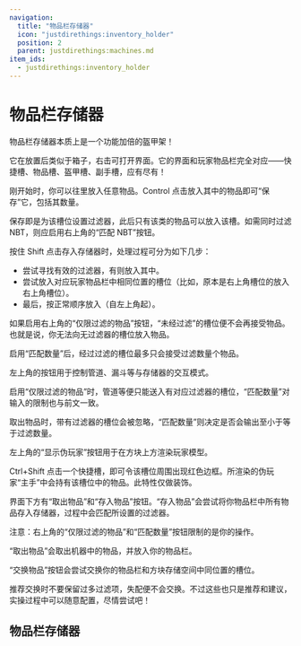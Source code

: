 ```yaml
---
navigation:
  title: "物品栏存储器"
  icon: "justdirethings:inventory_holder"
  position: 2
  parent: justdirethings:machines.md
item_ids:
  - justdirethings:inventory_holder
---
```


# 物品栏存储器

物品栏存储器本质上是一个功能加倍的盔甲架！

它在放置后类似于箱子，右击可打开界面。它的界面和玩家物品栏完全对应——快捷槽、物品槽、盔甲槽、副手槽，应有尽有！

刚开始时，你可以往里放入任意物品。Control 点击放入其中的物品即可“保存”它，包括其数量。

保存即是为该槽位设置过滤器，此后只有该类的物品可以放入该槽。如需同时过滤 NBT，则应启用右上角的“匹配 NBT”按钮。

按住 Shift 点击存入存储器时，处理过程可分为如下几步：


- 尝试寻找有效的过滤器，有则放入其中。
- 尝试放入对应玩家物品栏中相同位置的槽位（比如，原本是右上角槽位的放入右上角槽位）。
- 最后，按正常顺序放入（自左上角起）。

如果启用右上角的“仅限过滤的物品”按钮，“未经过滤”的槽位便不会再接受物品。也就是说，你无法向无过滤器的槽位放入物品。

启用“匹配数量”后，经过过滤的槽位最多只会接受过滤数量个物品。

左上角的按钮用于控制管道、漏斗等与存储器的交互模式。

启用“仅限过滤的物品”时，管道等便只能送入有对应过滤器的槽位，“匹配数量”对输入的限制也与前文一致。

取出物品时，带有过滤器的槽位会被忽略，“匹配数量”则决定是否会输出至小于等于过滤数量。

左上角的“显示伪玩家”按钮用于在方块上方渲染玩家模型。

Ctrl+Shift 点击一个快捷槽，即可令该槽位周围出现红色边框。所渲染的伪玩家“主手”中会持有该槽位中的物品。此特性仅做装饰。

界面下方有“取出物品”和“存入物品”按钮。“存入物品”会尝试将你物品栏中所有物品存入存储器，过程中会匹配所设置的过滤器。

注意：右上角的“仅限过滤的物品”和“匹配数量”按钮限制的是你的操作。

“取出物品”会取出机器中的物品，并放入你的物品栏。

“交换物品”按钮会尝试交换你的物品栏和方块存储空间中同位置的槽位。

推荐交换时不要保留过多过滤项，失配便不会交换。不过这些也只是推荐和建议，实操过程中可以随意配置，尽情尝试吧！

## 物品栏存储器



<Recipe id="justdirethings:inventory_holder" />

